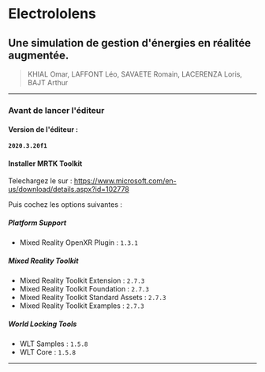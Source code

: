 # Electrololens

## Une simulation de gestion d'énergies en réalitée augmentée.

> KHIAL Omar, LAFFONT Léo, SAVAETE Romain, LACERENZA Loris, BAJT Arthur

---
### Avant de lancer l'éditeur

#### Version de l'éditeur :
**` 2020.3.20f1 `**

#### Installer MRTK Toolkit
Telechargez le sur : <a href="https://www.microsoft.com/en-us/download/details.aspx?id=102778" target="_blank">https://www.microsoft.com/en-us/download/details.aspx?id=102778</a>


Puis cochez les options suivantes :

##### Platform Support
- Mixed Reality OpenXR Plugin : `1.3.1`

##### Mixed Reality Toolkit
- Mixed Reality Toolkit Extension : `2.7.3`
- Mixed Reality Toolkit Foundation : `2.7.3`
- Mixed Reality Toolkit Standard Assets : `2.7.3`
- Mixed Reality Toolkit Examples : `2.7.3`

##### World Locking Tools 
- WLT Samples : `1.5.8`
- WLT Core : `1.5.8`
---
